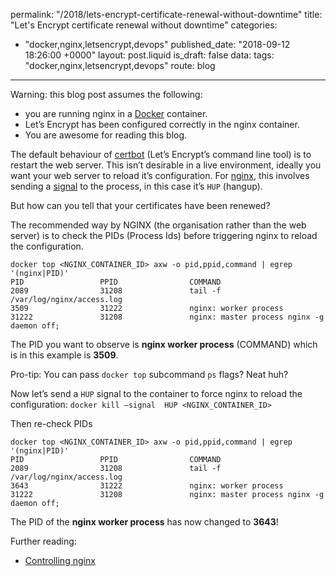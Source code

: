 permalink: "/2018/lets-encrypt-certificate-renewal-without-downtime"
title: "Let's Encrypt certificate renewal without downtime"
categories:
  - "docker,nginx,letsencrypt,devops"
published_date: "2018-09-12 18:26:00 +0000"
layout: post.liquid
is_draft: false
data:
  tags: "docker,nginx,letsencrypt,devops"
  route: blog
---
Warning: this blog post assumes the following:
- you are running nginx in a [Docker](https://www.docker.com/) container. 
- Let’s Encrypt has been configured correctly in the nginx container.
- You are awesome for reading this blog.

The default behaviour of [certbot](https://certbot.eff.org/) (Let’s Encrypt’s command line tool) is to restart the web server. This isn’t desirable in a live environment, ideally you want your web server to reload it’s configuration. For [nginx](https://www.nginx.com/), this involves sending a [signal](https://en.wikipedia.org/wiki/Signal_(IPC)) to the process, in this case it’s `HUP` (hangup).

But how can you tell that your certificates have been renewed?

The recommended way by NGINX (the organisation rather than the web server) is to check the PIDs (Process Ids) before triggering nginx to reload the configuration.

```shell
docker top <NGINX_CONTAINER_ID> axw -o pid,ppid,command | egrep '(nginx|PID)'
PID                 PPID                COMMAND
2089                31208               tail -f /var/log/nginx/access.log
3509                31222               nginx: worker process
31222               31208               nginx: master process nginx -g daemon off;
```

The PID you want to observe is **nginx worker process** (COMMAND) which is in this example is  **3509**.

Pro-tip: You can pass `docker top`  subcommand `ps` flags? Neat huh?

Now let’s send a `HUP` signal to the container to force nginx to reload the configuration: `docker kill —signal  HUP <NGINX_CONTAINER_ID>`

Then re-check PIDs

```shell
docker top <NGINX_CONTAINER_ID> axw -o pid,ppid,command | egrep '(nginx|PID)'
PID                 PPID                COMMAND
2089                31208               tail -f /var/log/nginx/access.log
3643                31222               nginx: worker process
31222               31208               nginx: master process nginx -g daemon off;
```

The PID of the **nginx worker process** has now changed to **3643**!

Further reading:

- [Controlling nginx](http://nginx.org/en/docs/control.html)